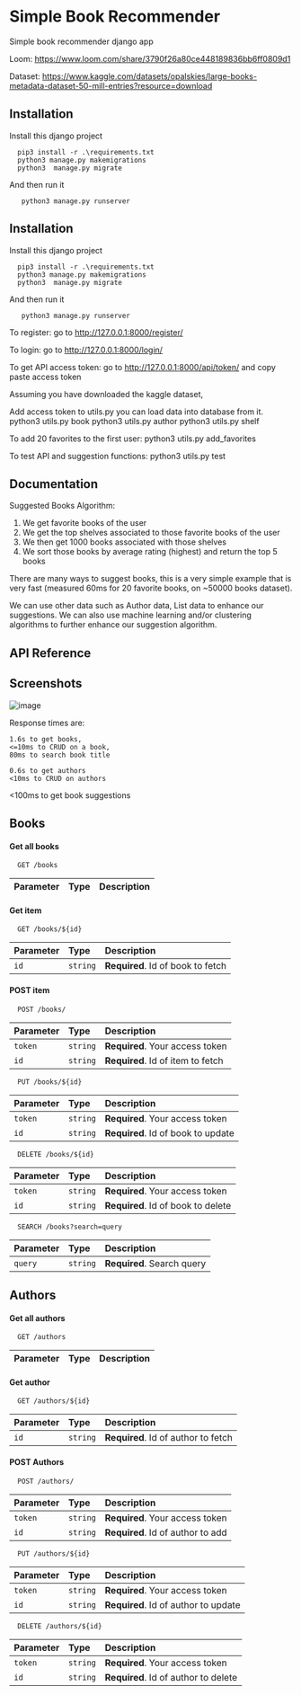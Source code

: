 
# Simple Book Recommender

Simple book recommender django app

Loom: https://www.loom.com/share/3790f26a80ce448189836bb6ff0809d1


Dataset: https://www.kaggle.com/datasets/opalskies/large-books-metadata-dataset-50-mill-entries?resource=download



## Installation

Install this django project

```
  pip3 install -r .\requirements.txt
  python3 manage.py makemigrations
  python3  manage.py migrate
```

And then run it
```
   python3 manage.py runserver
```
    
## Installation

Install this django project

```
  pip3 install -r .\requirements.txt
  python3 manage.py makemigrations
  python3  manage.py migrate
```

And then run it
```
   python3 manage.py runserver
```
To register:
go to http://127.0.0.1:8000/register/

To login:
go to http://127.0.0.1:8000/login/

To get API access token:
go to http://127.0.0.1:8000/api/token/ and copy paste access token


Assuming you have downloaded the kaggle dataset,

Add access token to utils.py
you can load data into database from it.
python3 utils.py book
python3 utils.py author
python3 utils.py shelf




To add 20 favorites to the first user:
python3 utils.py add_favorites

To test API and suggestion functions:
python3 utils.py test


## Documentation
Suggested Books Algorithm:

1) We get favorite books of the user
2) We get the top shelves associated to those favorite books of the user
3) We then get 1000 books associated with those shelves
4) We sort those books by average rating (highest) and return the top 5 books

There are many ways to suggest books, this is a very simple example that is very fast (measured 60ms for 20 favorite books, on ~50000 books dataset).

We can use other data such as Author data, List data to enhance our suggestions.
We can also use machine learning and/or clustering algorithms to further enhance our suggestion algorithm.
## API Reference

## Screenshots

![image](https://github.com/user-attachments/assets/f301d4e0-cf3a-45dc-be39-dbc7f5bc2e76)

Response times are:
```
1.6s to get books,
<=10ms to CRUD on a book,
80ms to search book title
```

```
0.6s to get authors
<10ms to CRUD on authors
```

<100ms to get book suggestions

## Books
#### Get all books

```http
  GET /books
```

| Parameter | Type     | Description                |
| :-------- | :------- | :------------------------- |

#### Get item

```http
  GET /books/${id}
```

| Parameter | Type     | Description                       |
| :-------- | :------- | :-------------------------------- |
| `id`      | `string` | **Required**. Id of book to fetch |

#### POST item

```http
  POST /books/
```

| Parameter | Type     | Description                       |
| :-------- | :------- | :-------------------------------- |
| `token`   | `string` | **Required**. Your access token |
| `id`      | `string` | **Required**. Id of item to fetch |

```http
  PUT /books/${id}
```

| Parameter | Type     | Description                       |
| :-------- | :------- | :-------------------------------- |
| `token`   | `string` | **Required**. Your access token |
| `id`      | `string` | **Required**. Id of book to update |

```http
  DELETE /books/${id}
```

| Parameter | Type     | Description                       |
| :-------- | :------- | :-------------------------------- |
| `token`   | `string` | **Required**. Your access token |
| `id`      | `string` | **Required**. Id of book to delete |

```http
  SEARCH /books?search=query
```

| Parameter | Type     | Description                       |
| :-------- | :------- | :-------------------------------- |
| `query`      | `string` | **Required**. Search query |


## Authors
#### Get all authors

```http
  GET /authors
```

| Parameter | Type     | Description                |
| :-------- | :------- | :------------------------- |

#### Get author

```http
  GET /authors/${id}
```

| Parameter | Type     | Description                       |
| :-------- | :------- | :-------------------------------- |
| `id`      | `string` | **Required**. Id of author to fetch |

#### POST Authors

```http
  POST /authors/
```

| Parameter | Type     | Description                       |
| :-------- | :------- | :-------------------------------- |
| `token`   | `string` | **Required**. Your access token |
| `id`      | `string` | **Required**. Id of author to add |

```http
  PUT /authors/${id}
```

| Parameter | Type     | Description                       |
| :-------- | :------- | :-------------------------------- |
| `token`   | `string` | **Required**. Your access token |
| `id`      | `string` | **Required**. Id of author to update |

```http
  DELETE /authors/${id}
```

| Parameter | Type     | Description                       |
| :-------- | :------- | :-------------------------------- |
| `token`   | `string` | **Required**. Your access token |
| `id`      | `string` | **Required**. Id of author to delete |
